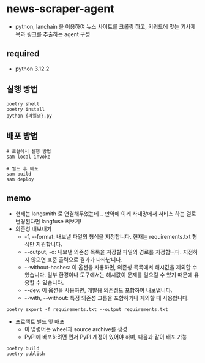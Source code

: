 # news-scraper-agent
- python, lanchain 을 이용하여 뉴스 사이트를 크롤링 하고, 키워드에 맞는 기사제목과 링크를 추출하는 agent 구성

## required
- python 3.12.2

## 실행 방법
```shell
poetry shell
poetry install
python {파일명}.py
```

## 배포 방법
```shell
# 로컬에서 실행 방법 
sam local invoke

# 빌드 후 배포
sam build
sam deploy
```

## memo
- 현재는 langsmith 로 연결해두었는데 .. 만약에 이게 사내망에서 서비스 하는 걸로 변경된다면 langfuse 써보기!
- 의존성 내보내기
  - -f, --format: 내보낼 파일의 형식을 지정합니다. 현재는 requirements.txt 형식만 지원합니다.
  - --output, -o: 내보낸 의존성 목록을 저장할 파일의 경로를 지정합니다. 지정하지 않으면 표준 출력으로 결과가 나타납니다.
  - --without-hashes: 이 옵션을 사용하면, 의존성 목록에서 해시값을 제외할 수 있습니다. 일부 환경이나 도구에서는 해시값이 문제를 일으킬 수 있기 때문에 유용할 수 있습니다.
  - --dev: 이 옵션을 사용하면, 개발용 의존성도 포함하여 내보냅니다.
  - --with, --without: 특정 의존성 그룹을 포함하거나 제외할 때 사용합니다.
```shell
poetry export -f requirements.txt --output requirements.txt
```
- 프로젝트 빌드 및 배포
  - 이 명령어는 wheel과 source archive를 생성
  - PyPI에 배포하려면 먼저 PyPI 계정이 있어야 하며, 다음과 같이 배포 가능
```shell
poetry build
poetry publish
```
